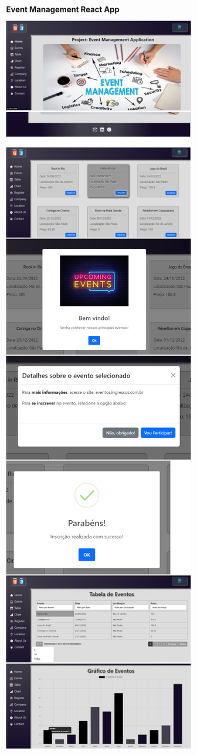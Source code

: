 ## Event Management React App

![](https://github.com/HiranFerretiBaccos/event-management-react-app/blob/main/Images/1.png)
![](https://github.com/HiranFerretiBaccos/event-management-react-app/blob/main/Images/1.1.png)
![](https://github.com/HiranFerretiBaccos/event-management-react-app/blob/main/Images/2.png)
![](https://github.com/HiranFerretiBaccos/event-management-react-app/blob/main/Images/2.1.png)
![](https://github.com/HiranFerretiBaccos/event-management-react-app/blob/main/Images/2.2.png)
![](https://github.com/HiranFerretiBaccos/event-management-react-app/blob/main/Images/2.3.png)
![](https://github.com/HiranFerretiBaccos/event-management-react-app/blob/main/Images/3.png)
![](https://github.com/HiranFerretiBaccos/event-management-react-app/blob/main/Images/4.png)
